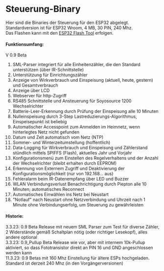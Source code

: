 # Steuerung-Binary
Hier sind die Binaries der Steuerung für den ESP32 abgelegt. Standardversion ist für ESP32 Wroom, 4 MB, 30 PIN, 240 Mhz.  
Das Flashen kann mit den [ESP32 Flash Tool](https://www.espressif.com/en/support/download/other-tools?keys=&field_type_tid%5B%5D=13) erfolgen.

#### Funktionsumfang:
V 0.9 Beta
1. SML-Parser integriert für alle Einheitenzähler, die den Standard unterstützen (über IR-Schnittstelle)
2. Unterstützung für Einrichtungszähler
3. Anzeige von  Wirkverbrauch und Einspeisung (aktuell, heute, gestern) und Gesamtverbrauch
4. Anzeige über LCD 
6. Webserver für http-Zugriff
7. RS485 Schnittstelle und Ansteuerung für Soyosource 1200 Wechselrichter 
8. Batterie-Leer-Erkennung durch Prüfung der Einspeisung alle 10 Minuten
9. Nulleinspeisung durch 3-Step Lastreduzierungs-Algorithmus, Einspeisepunkt ist beliebig
10. Automatischer Accesspoint zum Anmelden im Heimnetz, wenn hinterlegtes Netz nicht gefunden
11. Datum und Zeit automatisch vom Netz (NTP)
12. Sommer- und Winterzeitumstellung (hoffentlich)
13. Data-Logging für Wirkverbrauch und Einspeisung und Zählerstand stündlich mittels SPIFFS (Flash), aktuelles Jahr und Vorjahr
14. Konfigurationsmenü zum Einstellen des Regelverhaltens und der Anzahl der Wechselrichter (bleibt erhalten durch EEPROM)
15. Erkennung von Externem Zugriff und Deaktivierung der Konfigurationsmöglichkeit (nur von 192.168... aus)
16. Fehleralarm beim IR-Datenempfang über LED und Buzzer
17. WLAN Verbindungsverlust Benachrichtigung durch Piepton alle 10 Minuten; automatisches Reconnect
18. Automatisches Einwählen ins Netz bei Neustart
19. "Notlauf" nach Neustart ohne Netzverbindung und Uhrzeit nach 1 Minute ohne Verbindungserfolg, um Steuerung zu gewährleisten   

#### Historie:  
3.3.23: 0.9 Beta Release mit neuem SML Parser zum Test für diverse Zähler, 2 Widerstände gemäß Schaltplan nötig (oder richtiger Lesekopf), alles andere optional  
3.3.23: 0.9_Pullup Beta Release wie vor, aber mit internem 10k-Pullup aktiviert, so dass  Fototransistor direkt an PIN 16 und GND angeschlossen werden kann  
11.3.23: 0.9 Betas mit 160 Mhz Einstellung für ältere ESPs hochgeladen. Standard ist derzeit 240 Mhz (in den Vorgängerversionen)
